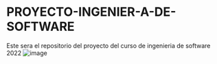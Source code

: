 # PROYECTO-INGENIER-A-DE-SOFTWARE
Este sera el repositorio del proyecto del curso de ingenieria de software 2022
![image](https://user-images.githubusercontent.com/81053948/155353533-814b212a-31d0-434e-a9e5-bb7072ad8871.png)
